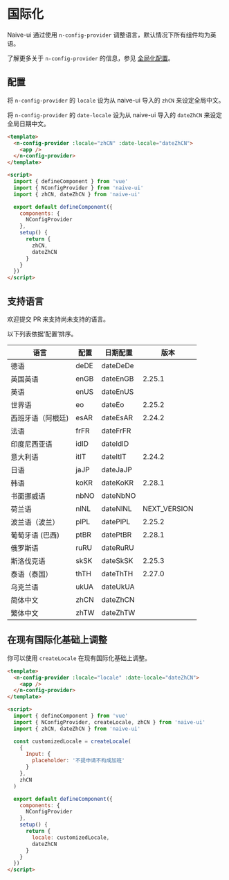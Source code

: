 <!--anchor:on-->

# 国际化

Naive-ui 通过使用 `n-config-provider` 调整语言，默认情况下所有组件均为英语。

了解更多关于 `n-config-provider` 的信息，参见 [全局化配置](../components/config-provider)。

## 配置

将 `n-config-provider` 的 `locale` 设为从 naive-ui 导入的 `zhCN` 来设定全局中文。

将 `n-config-provider` 的 `date-locale` 设为从 naive-ui 导入的 `dateZhCN` 来设定全局日期中文。

```html
<template>
  <n-config-provider :locale="zhCN" :date-locale="dateZhCN">
    <app />
  </n-config-provider>
</template>

<script>
  import { defineComponent } from 'vue'
  import { NConfigProvider } from 'naive-ui'
  import { zhCN, dateZhCN } from 'naive-ui'

  export default defineComponent({
    components: {
      NConfigProvider
    },
    setup() {
      return {
        zhCN,
        dateZhCN
      }
    }
  })
</script>
```

## 支持语言

欢迎提交 PR 来支持尚未支持的语言。

以下列表依据‘配置’排序。

| 语言              | 配置 | 日期配置 | 版本         |
| ----------------- | ---- | -------- | ------------ |
| 德语              | deDE | dateDeDe |              |
| 英国英语          | enGB | dateEnGB | 2.25.1       |
| 英语              | enUS | dateEnUS |              |
| 世界语            | eo   | dateEo   | 2.25.2       |
| 西班牙语（阿根廷) | esAR | dateEsAR | 2.24.2       |
| 法语              | frFR | dateFrFR |              |
| 印度尼西亚语      | idID | dateIdID |              |
| 意大利语          | itIT | dateItIT | 2.24.2       |
| 日语              | jaJP | dateJaJP |              |
| 韩语              | koKR | dateKoKR | 2.28.1       |
| 书面挪威语        | nbNO | dateNbNO |              |
| 荷兰语            | nlNL | dateNlNL | NEXT_VERSION |
| 波兰语（波兰）    | plPL | datePlPL | 2.25.2       |
| 葡萄牙语 (巴西)   | ptBR | datePtBR | 2.28.1       |
| 俄罗斯语          | ruRU | dateRuRU |              |
| 斯洛伐克语        | skSK | dateSkSK | 2.25.3       |
| 泰语（泰国）      | thTH | dateThTH | 2.27.0       |
| 乌克兰语          | ukUA | dateUkUA |              |
| 简体中文          | zhCN | dateZhCN |              |
| 繁体中文          | zhTW | dateZhTW |              |

## 在现有国际化基础上调整

你可以使用 `createLocale` 在现有国际化基础上调整。

```html
<template>
  <n-config-provider :locale="locale" :date-locale="dateZhCN">
    <app />
  </n-config-provider>
</template>

<script>
  import { defineComponent } from 'vue'
  import { NConfigProvider, createLocale, zhCN } from 'naive-ui'
  import { zhCN, dateZhCN } from 'naive-ui'

  const customizedLocale = createLocale(
    {
      Input: {
        placeholder: '不提申请不构成加班'
      }
    },
    zhCN
  )

  export default defineComponent({
    components: {
      NConfigProvider
    },
    setup() {
      return {
        locale: customizedLocale,
        dateZhCN
      }
    }
  })
</script>
```

